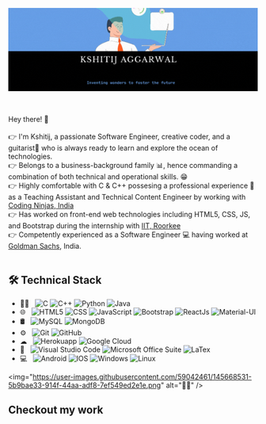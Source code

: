 <p align = "center"> <img src = "https://github.com/kshitijaggarwal1/kshitijaggarwal1/blob/main/Banner.gif" alt = "Kshitij's Github Banner" width = "1280px"> </p>
</br>
<p> 
Hey there! 👋 </br></br>
👉 I'm Kshitij, a passionate Software Engineer, creative coder, and a guitarist🎸 who is always ready to learn and explore the ocean of technologies. </br>
👉 Belongs to a business-background family 📊, hence commanding a combination of both technical and operational skills. 😁</br>
👉 Highly comfortable with C & C++ possesing a professional experience 💼 as a Teaching Assistant and Technical Content Engineer by working with <a href = "https://www.codingninjas.com/" target = "_blank">Coding Ninjas, India</a></br>
👉 Has worked on front-end web technologies including HTML5, CSS, JS, and Bootstrap during the internship with <a href = "https://new.iitr.ac.in/Main/pages/_en_Indian_Institute_of_Technology_Roorkee__en_.html" target = "_blank">IIT, Roorkee</a></br>
👉 Competently experienced as a Software Engineer 💻 having worked at <a href = "https://www.goldmansachs.com/index.html" target = "_blank">Goldman Sachs</a>, India.</br>
</br>
</p>


## 🛠 Technical Stack
- 👨‍💻 &nbsp; 
![C](https://img.shields.io/badge/-C-333333?style=flat&logo=c&logoColor=00599C)
![C++](https://img.shields.io/badge/-C++-333333?style=flat&logo=C%2B%2B&logoColor=00599C)
![Python](https://img.shields.io/badge/-Python-333333?style=flat&logo=python)
![Java](https://img.shields.io/badge/-Java-333333?style=flat&logo=Java&logoColor=007396)
- 🌐 &nbsp;
  ![HTML5](https://img.shields.io/badge/-HTML5-333333?style=flat&logo=HTML5)
  ![CSS](https://img.shields.io/badge/-CSS-333333?style=flat&logo=CSS3&logoColor=1572B6)
  ![JavaScript](https://img.shields.io/badge/-JavaScript-333333?style=flat&logo=javascript)
  ![Bootstrap](https://img.shields.io/badge/-Bootstrap-333333?style=flat&logo=bootstrap&logoColor=563D7C)
  ![ReactJs](https://img.shields.io/badge/-ReactJs-333333?style=flat&logo=react)
  ![Material-UI](https://img.shields.io/badge/-Material--UI-333333?style=flat&logo=material-ui&logoColor=White)
- 🛢 &nbsp;
  ![MySQL](https://img.shields.io/badge/-MySQL-333333?style=flat&logo=mysql)
  ![MongoDB](https://img.shields.io/badge/-MongoDB-333333?style=flat&logo=mongodb)
- ⚙️ &nbsp;
  ![Git](https://img.shields.io/badge/-Git-333333?style=flat&logo=git)
  ![GitHub](https://img.shields.io/badge/-GitHub-333333?style=flat&logo=github)
- ☁ &nbsp;
  ![Herokuapp](https://img.shields.io/badge/Heroku-333333?style=flat&logo=heroku&logoColor=white)
  ![Google Cloud](https://img.shields.io/badge/Google_Cloud-333333?style=flat&logo=google-cloud&logoColor=white)
- 🔧 &nbsp;
  ![Visual Studio Code](https://img.shields.io/badge/-Visual%20Studio%20Code-333333?style=flat&logo=visual-studio-code&logoColor=007ACC)
  ![Microsoft Office Suite](https://img.shields.io/badge/Microsoft_Office-333333?style=flat&logo=microsoft-office&logoColor=white)
  ![LaTex](https://img.shields.io/badge/Made%20with-LaTeX-1f425f.svg)
- 💻 &nbsp;
  ![Android](https://img.shields.io/badge/Android-333333?style=flat&logo=android&logoColor=white)
  ![IOS](https://img.shields.io/badge/iOS-333333?style=flat&logo=ios&logoColor=white)
  ![Windows](https://img.shields.io/badge/Windows-333333?style=flat&logo=windows&logoColor=white)
  ![Linux](https://img.shields.io/badge/Ubuntu-333333?style=flat&logo=ubuntu&logoColor=white)


<img="https://user-images.githubusercontent.com/59042461/145668531-5b9bae33-914f-44aa-adf8-7ef549ed2e1e.png" alt="👷‍♂️" /> 
## Checkout my work
